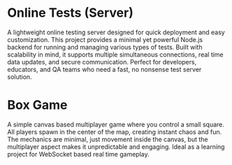 # Online Tests (Server)
A lightweight online testing server designed for quick deployment and easy customization.
This project provides a minimal yet powerful Node.js backend for running and managing various types of tests.
Built with scalability in mind, it supports multiple simultaneous connections, real time data updates, and secure communication.
Perfect for developers, educators, and QA teams who need a fast, no nonsense test server solution.

# Box Game
A simple canvas based multiplayer game where you control a small square.
All players spawn in the center of the map, creating instant chaos and fun.
The mechanics are minimal, just movement inside the canvas, but the multiplayer aspect makes it unpredictable and engaging.
Ideal as a learning project for WebSocket based real time gameplay.
